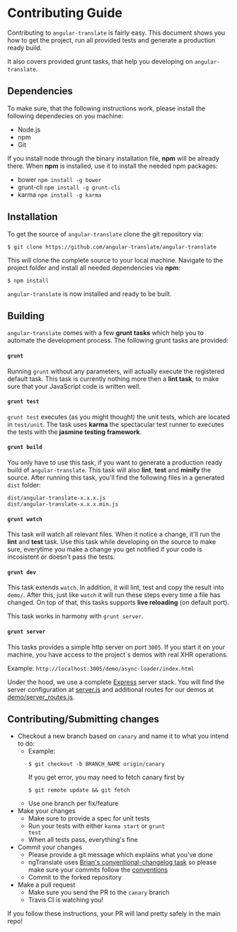 # Contributing Guide

Contributing to <code>angular-translate</code> is fairly easy. This document shows you how to
get the project, run all provided tests and generate a production ready build.

It also covers provided grunt tasks, that help you developing on <code>angular-translate</code>.

## Dependencies

To make sure, that the following instructions work, please install the following dependecies
on you machine:

- Node.js
- npm
- Git

If you install node through the binary installation file, **npm** will be already there.
When **npm** is installed, use it to install the needed npm packages:

- bower <code>npm install -g bower</code>
- grunt-cli <code>npm install -g grunt-cli</code>
- karma <code>npm install -g karma</code>

## Installation

To get the source of <code>angular-translate</code> clone the git repository via:

````
$ git clone https://github.com/angular-translate/angular-translate
````

This will clone the complete source to your local machine. Navigate to the project folder
and install all needed dependencies via **npm**:

````
$ npm install
````

<code>angular-translate</code> is now installed and ready to be built.

## Building

<code>angular-translate</code> comes with a few **grunt tasks** which help you to automate
the development process. The following grunt tasks are provided:

#### <code>grunt</code>

Running <code>grunt</code> without any parameters, will actually execute the registered
default task. This task is currently nothing more then a **lint task**, to make sure
that your JavaScript code is written well.

#### <code>grunt test</code>

<code>grunt test</code> executes (as you might thought) the unit tests, which are located
in <code>test/unit</code>. The task uses **karma** the spectacular test runner to executes
the tests with the **jasmine testing framework**.

#### <code>grunt build</code>

You only have to use this task, if you want to generate a production ready build of
<code>angular-translate</code>. This task will also **lint**, **test** and **minify** the
source. After running this task, you'll find the following files in a generated
<code>dist</code> folder:

````
dist/angular-translate-x.x.x.js
dist/angular-translate-x.x.x.min.js
````

#### <code>grunt watch</code>

This task will watch all relevant files. When it notice a change, it'll run the
**lint** and **test** task. Use this task while developing on the source
to make sure, everytime you make a change you get notified if your code is incosistent
or doesn't pass the tests.

#### <code>grunt dev</code>

This task extends `watch`. In addition, it will lint, test and copy the result into `demo/`.
After this, just like `watch` it will run these steps every time a file has changed.
On top of that, this tasks supports **live reloading** (on default port).

This task works in harmony with `grunt server`.

#### <code>grunt server</code>

This tasks provides a simple http server on port `3005`. If you start it on your machine, you
have access to the project`s demos with real XHR operations.

Example: `http://localhost:3005/demo/async-loader/index.html`

Under the hood, we use a complete [Express](http://expressjs.com/) server stack. You will
find the server configuration at [server.js](server.js) and additional routes for our demos
at [demo/server_routes.js](demo/server_routes.js).

## Contributing/Submitting changes

- Checkout a new branch based on <code>canary</code> and name it to what you intend to do:
  - Example:
    ````
    $ git checkout -b BRANCH_NAME origin/canary
    ````
    If you get error, you may need to fetch canary first by
    ````
    $ git remote update && git fetch
    ````
  - Use one branch per fix/feature
- Make your changes
  - Make sure to provide a spec for unit tests
  - Run your tests with either <code>karma start</code> or <code>grunt test</code>
  - When all tests pass, everything's fine
- Commit your changes
  - Please provide a git message which explains what you've done
  - ngTranslate uses [Brian's conventional-changelog task](https://github.com/btford/grunt-conventional-changelog) so please make sure your commits follow the [conventions](https://docs.google.com/document/d/1QrDFcIiPjSLDn3EL15IJygNPiHORgU1_OOAqWjiDU5Y/edit)
  - Commit to the forked repository
- Make a pull request
  - Make sure you send the PR to the <code>canary</code> branch
  - Travis CI is watching you!

If you follow these instructions, your PR will land pretty safely in the main repo!

